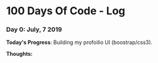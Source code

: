 # 100 Days Of Code - Log

### Day 0: July, 7 2019 


**Today's Progress**: Building my profoilio UI (boostrap/css3).

**Thoughts:** 



